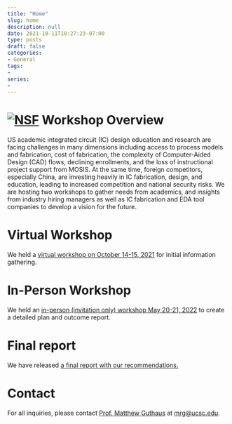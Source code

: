 ```yaml
---
title: "Home"
slug: home
description: null
date: 2021-10-11T10:27:23-07:00
type: posts
draft: false
categories:
- General
tags:
-
series:
-
---
```



# [![NSF](nsf.png)](http://nsf.gov) Workshop Overview

US academic integrated circuit (IC) design education and research are
facing challenges in many dimensions including access to process
models and fabrication, cost of fabrication, the complexity of
Computer-Aided Design (CAD) flows, declining enrollments, and the loss
of instructional project support from MOSIS.  At the same time,
foreign competitors, especially China, are investing heavily in IC
fabrication, design, and education, leading to increased competition
and national security risks. We are hosting two workshops to gather
needs from academics, and insights from industry hiring managers as
well as IC fabrication and EDA tool companies to develop a vision for
the future.  
# Virtual Workshop 

We held a [virtual workshop on October 14-15, 2021](oct_meeting) for initial information gathering.

# In-Person Workshop 

We held an [in-person (invitation only) workshop May 20-21, 2022](may_meeting) to create a
detailed plan and outcome report.

# Final report

We have released [a final report with our recommendations.](report)

# Contact

For all inquiries, please contact [Prof. Matthew Guthaus](https://engineering.ucsc.edu/people/mrg) at mrg@ucsc.edu.

&nbsp;
